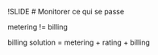 !SLIDE
# Monitorer ce qui se passe

metering != billing

billing solution = metering + rating + billing
